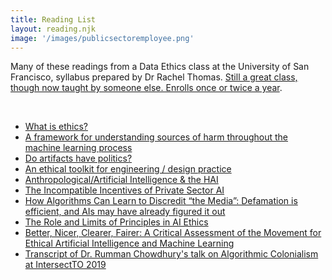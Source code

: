 ```yaml
---
title: Reading List
layout: reading.njk
image: '/images/publicsectoremployee.png'
---
```


Many of these readings from a Data Ethics class at the University of San Francisco, syllabus prepared by Dr Rachel Thomas. [Still a great class, though now taught by someone else. Enrolls once or twice a year](https://www.usfca.edu/data-institute/certificates/ai-data-ethics).

<br />


- [What is ethics?](https://www.scu.edu/ethics/ethics-resources/ethical-decision-making/what-is-ethics/)
- [A framework for understanding sources of harm throughout the machine learning process](https://arxiv.org/abs/1901.10002)
- [Do artifacts have politics?](https://faculty.cc.gatech.edu/~beki/cs4001/Winner.pdf)
- [An ethical toolkit for engineering / design practice](https://www.scu.edu/ethics-in-technology-practice/ethical-toolkit/)
- [Anthropological/Artificial Intelligence & the HAI](https://ali-alkhatib.com/blog/anthropological-intelligence)
- [The Incompatible Incentives of Private Sector AI](https://papers.ssrn.com/sol3/papers.cfm?abstract_id=3363342)
- [How Algorithms Can Learn to Discredit “the Media”: Defamation is efficient, and AIs may have already figured it out](https://guillaumechaslot.medium.com/how-algorithms-can-learn-to-discredit-the-media-d1360157c4fa)
- [The Role and Limits of Principles in AI Ethics](https://www.aies-conference.com/2019/wp-content/papers/main/AIES-19_paper_188.pdf)
- [Better, Nicer, Clearer, Fairer: A Critical Assessment of the Movement for Ethical Artificial Intelligence and Machine Learning](https://www.semanticscholar.org/paper/Better%2C-Nicer%2C-Clearer%2C-Fairer%3A-A-Critical-of-the-Greene-Hoffmann/e6bcf7d0e3798aebb7114cdc3d89a55a808b29de)
- [Transcript of Dr. Rumman Chowdhury's talk on Algorithmic Colonialism at IntersectTO 2019](https://docs.google.com/document/d/1wyes_kCE_WlctUtEQw5yuuJplddkSQtuGHBMxsjycGA/edit)
